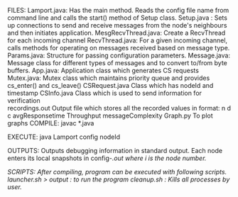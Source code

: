 FILES:
Lamport.java:           Has the main method. Reads the config file name from command line and calls the start() method of Setup class.
Setup.java :            Sets up connections to send and receive messages from the node's neighbours and then    initiates application.
MesgRecvThread.java:    Create a RecvThread for each incoming channel
RecvThread.java:        For a given incoming channel, calls methods for operating on messages received based on message type.
Params.java:            Structure for passing configuration parameters.
Message.java:           Message class for different types of messages and to convert to/from byte buffers.
App.java:               Application class which generates CS requests
Mutex.java:             Mutex class which maintains priority queue and provides cs_enter() and cs_leave()
CSRequest.java          Class which has nodeId and timestamp
CSInfo.java             Class which is used to send information for verification          
recordings.out          Output file which stores all the recorded values in format: 
                        n d c avgResponsetime Throughput messageComplexity
Graph.py                To plot graphs
COMPILE:
javac *.java

EXECUTE: 
java Lamport config nodeId

OUTPUTS:
Outputs debugging information in standard output.
Each node enters its local snapshots in config-<i>.out where i is the node number.

SCRIPTS:
After compiling, program can be executed with following scripts.
launcher.sh > output : to run the program
cleanup.sh : Kills all processes by user.
